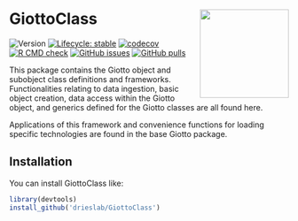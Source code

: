 
<!-- README.md is generated from README.Rmd. Please edit that file -->

# GiottoClass <img src="man/figures/logo.png" align="right" alt="" width="160" />

<!-- badges: start -->

![Version](https://img.shields.io/github/r-package/v/drieslab/GiottoClass)
[![Lifecycle:
stable](https://img.shields.io/badge/lifecycle-stable-brightgreen.svg)](https://lifecycle.r-lib.org/articles/stages.html#stable)
[![codecov](https://codecov.io/gh/drieslab/GiottoClass/branch/dev/graph/badge.svg)](https://app.codecov.io/gh/drieslab/GiottoClass?branch=dev)
[![R CMD
check](https://img.shields.io/github/actions/workflow/status/drieslab/GiottoClass/staging_branch_workflow.yml?branch=staging&label=R%20CMD%20check)](https://github.com/drieslab/GiottoClass/actions/workflows/staging_branch_workflow.yml)
[![GitHub
issues](https://img.shields.io/github/issues/drieslab/Giotto)](https://github.com/drieslab/Giotto/issues)
[![GitHub
pulls](https://img.shields.io/github/issues-pr/drieslab/GiottoClass)](https://github.com/drieslab/GiottoClass/pulls)
<!-- badges: end -->

This package contains the Giotto object and subobject class definitions
and frameworks. Functionalities relating to data ingestion, basic object
creation, data access within the Giotto object, and generics defined for
the Giotto classes are all found here.

Applications of this framework and convenience functions for loading
specific technologies are found in the base Giotto package.

## Installation

You can install GiottoClass like:

``` r
library(devtools)
install_github('drieslab/GiottoClass')
```
